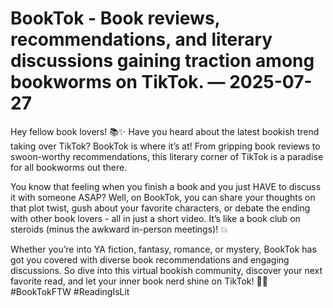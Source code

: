 # BookTok - Book reviews, recommendations, and literary discussions gaining traction among bookworms on TikTok. — 2025-07-27

Hey fellow book lovers! 📚✨ Have you heard about the latest bookish trend taking over TikTok? BookTok is where it’s at! From gripping book reviews to swoon-worthy recommendations, this literary corner of TikTok is a paradise for all bookworms out there. 

You know that feeling when you finish a book and you just HAVE to discuss it with someone ASAP? Well, on BookTok, you can share your thoughts on that plot twist, gush about your favorite characters, or debate the ending with other book lovers - all in just a short video. It’s like a book club on steroids (minus the awkward in-person meetings)! 💥

Whether you’re into YA fiction, fantasy, romance, or mystery, BookTok has got you covered with diverse book recommendations and engaging discussions. So dive into this virtual bookish community, discover your next favorite read, and let your inner book nerd shine on TikTok! 📖💃 #BookTokFTW #ReadingIsLit